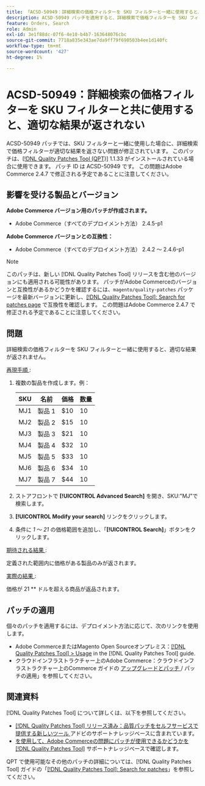```yaml
---
title: 「ACSD-50949：詳細検索の価格フィルターを SKU フィルターと一緒に使用すると、適切な結果が返されません」
description: ACSD-50949 パッチを適用すると、詳細検索で価格フィルターを SKU フィルターと一緒に使用した場合に、適切な結果が返されないAdobe Commerceの問題が修正されます。
feature: Orders, Search
role: Admin
exl-id: 3e1f88dc-07f6-4e10-b4b7-163648076cbc
source-git-commit: 7718a835e343ae7da9ff79f690503b4ee1d140fc
workflow-type: tm+mt
source-wordcount: '427'
ht-degree: 1%

---
```


# ACSD-50949：詳細検索の価格フィルターを SKU フィルターと共に使用すると、適切な結果が返されない

ACSD-50949 パッチでは、SKU フィルターと一緒に使用した場合に、詳細検索で価格フィルターが適切な結果を返さない問題が修正されています。 このパッチは、[[!DNL Quality Patches Tool (QPT)]](/help/announcements/adobe-commerce-announcements/magento-quality-patches-released-new-tool-to-self-serve-quality-patches.md) 1.1.33 がインストールされている場合に使用できます。 パッチ ID は ACSD-50949 です。 この問題はAdobe Commerce 2.4.7 で修正される予定であることに注意してください。

## 影響を受ける製品とバージョン

**Adobe Commerce バージョン用のパッチが作成されます。**

* Adobe Commerce（すべてのデプロイメント方法） 2.4.5-p1

**Adobe Commerce バージョンとの互換性：**

* Adobe Commerce（すべてのデプロイメント方法） 2.4.2 ～ 2.4.6-p1

>[!NOTE]
>
>このパッチは、新しい [!DNL Quality Patches Tool] リリースを含む他のバージョンにも適用される可能性があります。 パッチがAdobe Commerceのバージョンと互換性があるかどうかを確認するには、`magento/quality-patches` パッケージを最新バージョンに更新し、[[!DNL Quality Patches Tool]: Search for patches page](<https://experienceleague.adobe.com/tools/commerce-quality-patches/index.html?lang=ja>) で互換性を確認します。 この問題はAdobe Commerce 2.4.7 で修正される予定であることに注意してください。

## 問題

詳細検索の価格フィルターを SKU フィルターと一緒に使用すると、適切な結果が返されません。

<u> 再現手順 </u>:

1. 複数の製品を作成します。例：

   | SKU | 名前 | 価格 | 数量 |
   |-----|-----------|-------|----------|
   | MJ1 | 製品 1 | $10 | 10 |
   | MJ2 | 製品 2 | $15 | 10 |
   | MJ3 | 製品 3 | $21 | 10 |
   | MJ4 | 製品 4 | $32 | 10 |
   | MJ5 | 製品 5 | $33 | 10 |
   | MJ6 | 製品 6 | $34 | 10 |
   | MJ7 | 製品 7 | $44 | 10 |

1. ストアフロントで **[!UICONTROL Advanced Search]** を開き、SKU:&quot;MJ&quot;で検索します。
1. **[!UICONTROL Modify your search]** リンクをクリックします。
1. 条件に *1* ～ *21* の価格範囲を追加し、「**[!UICONTROL Search]**」ボタンをクリックします。

<u> 期待される結果 </u>:

定義された範囲内に価格がある製品のみが返されます。

<u> 実際の結果 </u>:

価格が 21 ** ドルを超える商品が返品されます。

## パッチの適用

個々のパッチを適用するには、デプロイメント方法に応じて、次のリンクを使用します。

* Adobe CommerceまたはMagento Open Sourceオンプレミス：[[!DNL Quality Patches Tool] > Usage](<https://experienceleague.adobe.com/docs/commerce-operations/tools/quality-patches-tool/usage.html?lang=ja>) in the [!DNL Quality Patches Tool] guide.
* クラウドインフラストラクチャー上のAdobe Commerce：クラウドインフラストラクチャー上のCommerce ガイドの [ アップグレードとパッチ ](https://experienceleague.adobe.com/docs/commerce-cloud-service/user-guide/develop/upgrade/apply-patches.html?lang=ja)/ パッチの適用」を参照してください。

## 関連資料

[!DNL Quality Patches Tool] について詳しくは、以下を参照してください。

* [[!DNL Quality Patches Tool]  リリース済み：品質パッチをセルフサービスで提供する新しいツール ](/help/announcements/adobe-commerce-announcements/magento-quality-patches-released-new-tool-to-self-serve-quality-patches.md) アドビのサポートナレッジベースに含まれています。
* [ を使用して、Adobe Commerceの問題にパッチが使用できるかどうかを  [!DNL Quality Patches Tool]](/help/support-tools/patches-available-in-qpt-tool/check-patch-for-magento-issue-with-magento-quality-patches.md) サポートナレッジベースで確認します。

QPT で使用可能なその他のパッチの詳細については、[!DNL Quality Patches Tool] ガイドの「[[!DNL Quality Patches Tool]: Search for patches](<https://experienceleague.adobe.com/tools/commerce-quality-patches/index.html?lang=ja>)」を参照してください。
